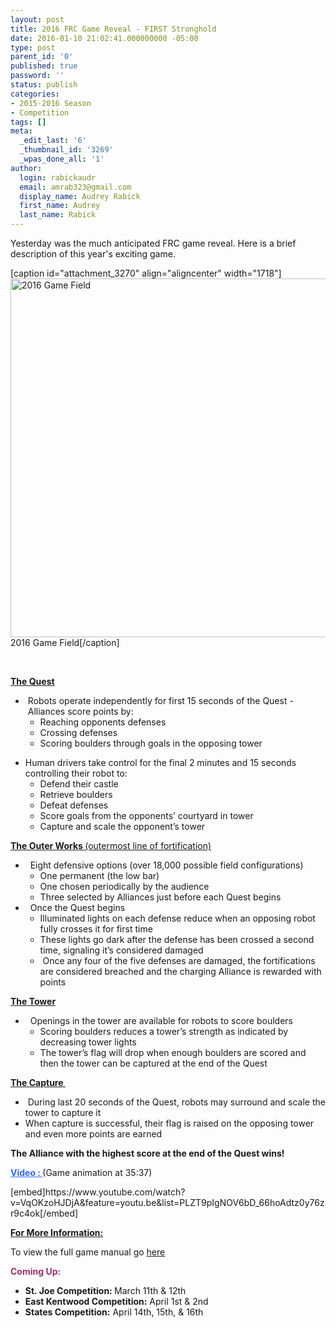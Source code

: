 ```yaml
---
layout: post
title: 2016 FRC Game Reveal - FIRST Stronghold
date: 2016-01-10 21:02:41.000000000 -05:00
type: post
parent_id: '0'
published: true
password: ''
status: publish
categories:
- 2015-2016 Season
- Competition
tags: []
meta:
  _edit_last: '6'
  _thumbnail_id: '3269'
  _wpas_done_all: '1'
author:
  login: rabickaudr
  email: amrab323@gmail.com
  display_name: Audrey Rabick
  first_name: Audrey
  last_name: Rabick
---
```

<p>Yesterday was the much anticipated FRC game reveal. Here is a brief description of this year's exciting game.</p>
<p>[caption id="attachment_3270" align="aligncenter" width="1718"]<a href="http://strykeforce.org/wp-content/uploads/2016/01/Field.jpg"><img class="size-full wp-image-3270" src="{{ site.baseurl }}/assets/images/Field.jpg" alt="2016 Game Field" width="1718" height="574" /></a> 2016 Game Field[/caption]</p>
<p>&nbsp;</p>
<p dir="ltr"><b><span style="text-decoration: underline;">The Quest</span> </b></p>
<ul>
<li dir="ltr"> Robots operate independently for first 15 seconds of the Quest - Alliances score points by:
<ul>
<li dir="ltr">Reaching opponents defenses</li>
<li dir="ltr">Crossing defenses</li>
<li dir="ltr">Scoring boulders through goals in the opposing tower</li>
</ul>
</li>
</ul>
<ul>
<li dir="ltr">Human drivers take control for the final 2 minutes and 15 seconds controlling their robot to:
<ul>
<li dir="ltr">Defend their castle</li>
<li dir="ltr">Retrieve boulders</li>
<li dir="ltr">Defeat defenses</li>
<li dir="ltr">Score goals from the opponents’ courtyard in tower</li>
<li dir="ltr">Capture and scale the opponent’s tower</li>
</ul>
</li>
</ul>
<p dir="ltr">
<p dir="ltr"><span style="text-decoration: underline;"><b>The Outer Works </b>(outermost line of fortification)</span><b> </b></p>
<ul>
<li dir="ltr">  Eight defensive options (over 18,000 possible field configurations)
<ul>
<li dir="ltr">One permanent (the low bar)</li>
<li dir="ltr">One chosen periodically by the audience</li>
<li dir="ltr">Three selected by Alliances just before each Quest begins</li>
</ul>
</li>
<li dir="ltr">  Once the Quest begins
<ul>
<li dir="ltr">Illuminated lights on each defense reduce when an opposing robot fully crosses it for first time</li>
<li dir="ltr">These lights go dark after the defense has been crossed a second time, signaling it’s considered damaged</li>
<li dir="ltr"> Once any four of the five defenses are damaged, the fortifications are considered breached and the charging Alliance is rewarded with points</li>
</ul>
</li>
</ul>
<p dir="ltr">
<p dir="ltr"><b><span style="text-decoration: underline;">The Tower</span> </b></p>
<ul>
<li dir="ltr">  Openings in the tower are available for robots to score boulders
<ul>
<li dir="ltr">Scoring boulders reduces a tower’s strength as indicated by decreasing tower lights</li>
<li dir="ltr">The tower’s flag will drop when enough boulders are scored and then the tower can be captured at the end of the Quest</li>
</ul>
</li>
</ul>
<p dir="ltr">
<p dir="ltr"><span style="text-decoration: underline;"><b>The Capture </b></span></p>
<ul>
<li dir="ltr"> During last 20 seconds of the Quest, robots may surround and scale the tower to capture it</li>
<li dir="ltr">When capture is successful, their flag is raised on the opposing tower and even more points are earned</li>
</ul>
<p dir="ltr">
<p dir="ltr"><b>The Alliance with the highest score at the end of the Quest wins! </b></p>
<p dir="ltr">
<p dir="ltr">
<p dir="ltr">
<p dir="ltr"><span style="text-decoration: underline; color: #3366ff;"><strong>Video : </strong></span>(Game animation at 35:37)</p>
<p>[embed]https://www.youtube.com/watch?v=VqOKzoHJDjA&feature=youtu.be&list=PLZT9pIgNOV6bD_66hoAdtz0y76zr9c4ok[/embed]</p>
<div dir="ltr"></div>
<p dir="ltr"><span style="text-decoration: underline;"><strong>For More Information:</strong></span></p>
<p dir="ltr">To view the full game manual go <a href="https://firstfrc.blob.core.windows.net/frc2016manuals/GameManual/FRC-2016-game-manual.pdf" target="_blank">here</a></p>
<p dir="ltr">
<p dir="ltr">
<p dir="ltr"><span style="color: #993366;"><strong>Coming Up:</strong></span></p>
<ul>
<li dir="ltr"><strong>St. Joe Competition: </strong>March 11th &amp; 12th</li>
<li dir="ltr"><strong>East Kentwood Competition:</strong> April 1st &amp; 2nd</li>
<li dir="ltr"><strong>States Competition:</strong> April 14th, 15th, &amp; 16th</li>
</ul>
<div dir="ltr"></div>
